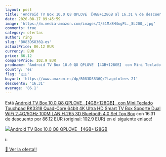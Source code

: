 ```yaml
---
layout: post
title: 'Android TV Box 10.0 Q8 QPLOVE 【4GB+128GB al 16.31 % de descuento'
date: 2020-08-17 09:45:59
image: 'https://m.media-amazon.com/images/I/51Mz8H4ogPL._SL200_.jpg'
comments: true
category: ofertas
author: ring
slug: 'B083DS836Q-es'
actualPrice: 86.12 EUR
currency: EUR
price: 86.12
comparePrice: 102.9 EUR
prodname: 'Android TV Box 10.0 Q8 QPLOVE 【4GB+128GB】 con Mini Teclado Touchpad RK3318 Quad-Core 64bit 4K Ultra HD Smart TV Box Soporte Dual WiFi 2.4G/5GHz 100M LAN H.265 3D Bluetooth 4.0 Set Top Box'
country: 'es'
flag: '🇪🇸'
buyurl: 'https://www.amazon.es/dp/B083DS836Q/?tag=tolees-21'
descuento: '16.31'
average: '86.1'
---
```


Está [Android TV Box 10.0 Q8 QPLOVE 【4GB+128GB】 con Mini Teclado Touchpad RK3318 Quad-Core 64bit 4K Ultra HD Smart TV Box Soporte Dual WiFi 2.4G/5GHz 100M LAN H.265 3D Bluetooth 4.0 Set Top Box](https://www.amazon.es/dp/B083DS836Q/?tag=tolees-21) con 16.31 de descuento por 86.12 EUR (original: 102.9 EUR) en el siguiente enlace!

[![Android TV Box 10.0 Q8 QPLOVE 【4GB+128GB](https://m.media-amazon.com/images/I/51Mz8H4ogPL._SL200_.jpg)](https://www.amazon.es/dp/B083DS836Q/?tag=tolees-21)

ℹ️:


[🛒 Ver la oferta!!](https://www.amazon.es/dp/B083DS836Q/?tag=tolees-21)
